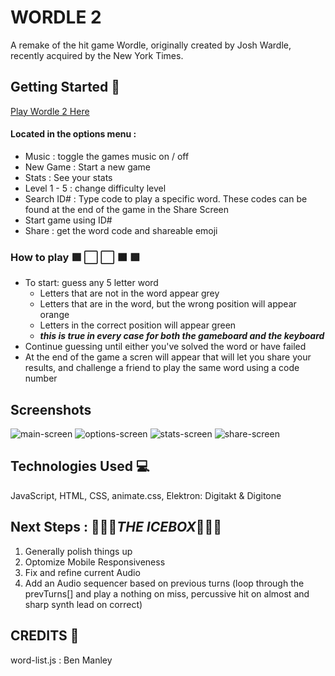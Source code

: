 # WORDLE 2

A remake of the hit game Wordle, originally created by Josh Wardle, recently acquired by the New York Times.

## Getting Started 🏁

[Play Wordle 2 Here](https://maxmay94.github.io/wordle2/)

#### Located in the options menu :

*  Music : toggle the games music on / off
*  New Game : Start a new game
*  Stats : See your stats
*  Level 1 - 5 : change difficulty level
*  Search ID# : Type code to play a specific word. These codes can be found at the end of the game in the Share Screen
*  Start game using ID# 
*  Share : get the word code and shareable emoji

### How to play 🟩 ⬜️ ⬜️ 🟧 🟩

- To start: guess any 5 letter word
  - Letters that are not in the word appear grey
  - Letters that are in the word, but the wrong position will appear orange
  - Letters in the correct position will appear green
  - <em>**this is true in every case for both the gameboard and the keyboard**</em>
- Continue guessing until either you've solved the word or have failed
- At the end of the game a scren will appear that will let you share your results, and challenge a friend to play the same word using a code number

## Screenshots 

![main-screen](https://imgur.com/w9H2DaA.png)
![options-screen](https://imgur.com/JnyEAFZ.png)
![stats-screen](https://imgur.com/ydsAniB.png)
![share-screen](https://imgur.com/WNcXcgV.png)

## Technologies Used  💻

JavaScript, HTML, CSS, animate.css, Elektron: Digitakt & Digitone

## Next Steps : 🧊🧊🧊<em>**THE ICEBOX**</em>🧊🧊🧊

1. Generally polish things up
2. Optomize Mobile Responsiveness
3. Fix and refine current Audio
4. Add an Audio sequencer based on previous turns (loop through the prevTurns[] and play a nothing on miss, percussive hit on almost and sharp synth lead on correct)

## CREDITS 🙏

  word-list.js : Ben Manley
